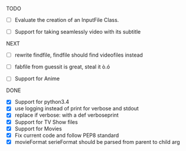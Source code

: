 TODO
- [ ] Evaluate the creation of an InputFile Class.
- [ ] Support for taking seamlessly video with its subtitle


NEXT
- [ ] rewrite findfile, findfile should find videofiles instead
- [ ] fabfile from guessit is great, steal it ò.ó
- [ ] Support for Anime


DONE
- [X] Support for python3.4
- [x] use logging instead of print for verbose and stdout
- [x] replace if verbose: with a def verboseprint
- [x] Support for TV Show files
- [x] Support for Movies
- [x] Fix current code and follow PEP8 standard
- [x] movieFormat serieFormat should be parsed from parent to child arg
